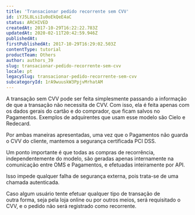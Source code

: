```yaml
---
title: 'Transacionar pedido recorrente sem CVV'
id: iYJ5L8LsiIu0oEkQeE4aC
status: ARCHIVED
createdAt: 2017-10-29T16:22:22.783Z
updatedAt: 2020-02-11T20:42:59.946Z
publishedAt: 
firstPublishedAt: 2017-10-29T16:29:02.503Z
contentType: tutorial
productTeam: Others
author: authors_39
slug: transacionar-pedido-recorrente-sem-cvv
locale: pt
legacySlug: transacionar-pedido-recorrente-sem-cvv
subcategoryId: 1rA9wuuskW3PpjvMrhatAM
---
```


A transação sem CVV pode ser feita simplesmente passando a informação de que a transação não necessita de CVV. Com isso, ela é feita apenas com os dados gerais do cartão e do comprador, que ficam salvos no Pagamentos. Exemplos de adquirentes que usam esse modelo são Cielo e Redecard.

Por ambas maneiras apresentadas, uma vez que o Pagamentos não guarda o CVV do cliente, mantemos a segurança certificada PCI DSS.

Um ponto importante é que todas as compras de recorrência, independentemente do modelo, são geradas apenas internamente na comunicação entre OMS e Pagamentos, e efetuadas inteiramente por API. 

Isso impede qualquer falha de segurança externa, pois trata-se de uma chamada autenticada. 

Caso algum usuário tente efetuar qualquer tipo de transação de outra forma, seja pela loja online ou por outros meios, será requisitado o CVV, e o pedido não será registrado como recorrente.
